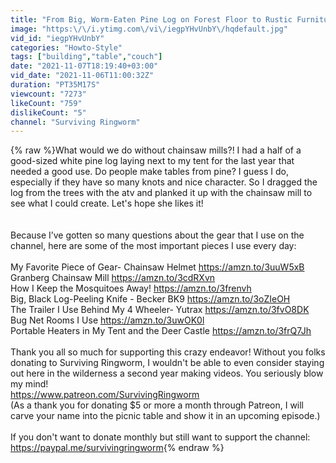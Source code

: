 ```yaml
---
title: "From Big, Worm-Eaten Pine Log on Forest Floor to Rustic Furniture with Alaskan Mill.  #58"
image: "https:\/\/i.ytimg.com\/vi\/iegpYHvUnbY\/hqdefault.jpg"
vid_id: "iegpYHvUnbY"
categories: "Howto-Style"
tags: ["building","table","couch"]
date: "2021-11-07T18:19:40+03:00"
vid_date: "2021-11-06T11:00:32Z"
duration: "PT35M17S"
viewcount: "7273"
likeCount: "759"
dislikeCount: "5"
channel: "Surviving Ringworm"
---
```

{% raw %}What would we do without chainsaw mills?!  I had a half of a good-sized white pine log laying next to my tent for the last year that needed a good use.  Do people make tables from pine?  I guess I do, especially if they have so many knots and nice character.  So I dragged the log from the trees with the atv and planked it up with the chainsaw mill to see what I could create.  Let's hope she likes it!<br /><br /><br />Because I’ve gotten so many questions about the gear that I use on the channel, here are some of the most important pieces I use every day: <br /><br />My Favorite Piece of Gear- Chainsaw Helmet   <a rel="nofollow" target="blank" href="https://amzn.to/3uuW5xB">https://amzn.to/3uuW5xB</a><br />Granberg Chainsaw Mill   <a rel="nofollow" target="blank" href="https://amzn.to/3cdRXvn">https://amzn.to/3cdRXvn</a><br />How I Keep the Mosquitoes Away!   <a rel="nofollow" target="blank" href="https://amzn.to/3frenvh">https://amzn.to/3frenvh</a><br />Big, Black Log-Peeling Knife - Becker BK9    <a rel="nofollow" target="blank" href="https://amzn.to/3oZIeOH">https://amzn.to/3oZIeOH</a><br />The Trailer I Use Behind My 4 Wheeler- Yutrax    <a rel="nofollow" target="blank" href="https://amzn.to/3fvO8DK">https://amzn.to/3fvO8DK</a><br />Bug Net Rooms I Use    <a rel="nofollow" target="blank" href="https://amzn.to/3uwOK0l">https://amzn.to/3uwOK0l</a><br />Portable Heaters in My Tent and the Deer Castle    <a rel="nofollow" target="blank" href="https://amzn.to/3frQ7Jh">https://amzn.to/3frQ7Jh</a><br /><br />Thank you all so much for supporting this crazy endeavor! Without you folks donating to Surviving Ringworm, I wouldn't be able to even consider staying out here in the wilderness a second year making videos. You seriously blow my mind!  <br /><a rel="nofollow" target="blank" href="https://www.patreon.com/SurvivingRingworm">https://www.patreon.com/SurvivingRingworm</a> <br />(As a thank you for donating $5 or more a month through Patreon, I will carve your name into the picnic table and show it in an upcoming episode.)<br /><br />If you don't want to donate monthly but still want to support the channel: <a rel="nofollow" target="blank" href="https://paypal.me/survivingringworm">https://paypal.me/survivingringworm</a>{% endraw %}
